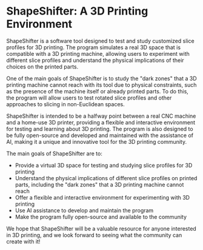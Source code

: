 # ShapeShifter: A 3D Printing Environment

ShapeShifter is a software tool designed to test and study customized slice profiles for 3D printing. The program simulates a real 3D space that is compatible with a 3D printing machine, allowing users to experiment with different slice profiles and understand the physical implications of their choices on the printed parts.

One of the main goals of ShapeShifter is to study the "dark zones" that a 3D printing machine cannot reach with its tool due to physical constraints, such as the presence of the machine itself or already printed parts. To do this, the program will allow users to test rotated slice profiles and other approaches to slicing in non-Euclidean spaces.

ShapeShifter is intended to be a halfway point between a real CNC machine and a home-use 3D printer, providing a flexible and interactive environment for testing and learning about 3D printing. The program is also designed to be fully open-source and developed and maintained with the assistance of AI, making it a unique and innovative tool for the 3D printing community.

The main goals of ShapeShifter are to:

- Provide a virtual 3D space for testing and studying slice profiles for 3D printing
- Understand the physical implications of different slice profiles on printed parts, including the "dark zones" that a 3D printing machine cannot reach
- Offer a flexible and interactive environment for experimenting with 3D printing
- Use AI assistance to develop and maintain the program
- Make the program fully open-source and available to the community

We hope that ShapeShifter will be a valuable resource for anyone interested in 3D printing, and we look forward to seeing what the community can create with it!
